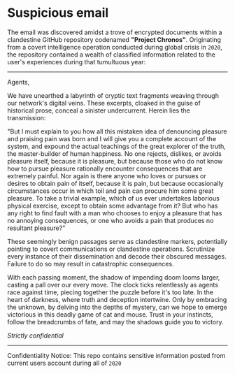 # Suspicious email

The email was discovered amidst a trove of encrypted documents within a clandestine GitHub repository codenamed **"Project Chronos"**. Originating from a covert intelligence operation conducted during global crisis in `2020`, the repository contained a wealth of classified information related to the user's experiences during that tumultuous year:

---

Agents,

We have unearthed a labyrinth of cryptic text fragments weaving through our network's digital veins. These excerpts, cloaked in the guise of historical prose, conceal a sinister undercurrent. Herein lies the transmission:

"But I must explain to you how all this mistaken idea of denouncing pleasure and praising pain was born and I will give you a complete account of the system, and expound the actual teachings of the great explorer of the truth, the master-builder of human happiness. No one rejects, dislikes, or avoids pleasure itself, because it is pleasure, but because those who do not know how to pursue pleasure rationally encounter consequences that are extremely painful. Nor again is there anyone who loves or pursues or desires to obtain pain of itself, because it is pain, but because occasionally circumstances occur in which toil and pain can procure him some great pleasure. To take a trivial example, which of us ever undertakes laborious physical exercise, except to obtain some advantage from it? But who has any right to find fault with a man who chooses to enjoy a pleasure that has no annoying consequences, or one who avoids a pain that produces no resultant pleasure?"

These seemingly benign passages serve as clandestine markers, potentially pointing to covert communications or clandestine operations. Scrutinize every instance of their dissemination and decode their obscured messages. Failure to do so may result in catastrophic consequences.

With each passing moment, the shadow of impending doom looms larger, casting a pall over our every move. The clock ticks relentlessly as agents race against time, piecing together the puzzle before it's too late. In the heart of darkness, where truth and deception intertwine. Only by embracing the unknown, by delving into the depths of mystery, can we hope to emerge victorious in this deadly game of cat and mouse. Trust in your instincts, follow the breadcrumbs of fate, and may the shadows guide you to victory.

*Strictly confidential*

---

Confidentiality Notice: This repo contains sensitive information posted from current users account during all of `2020`